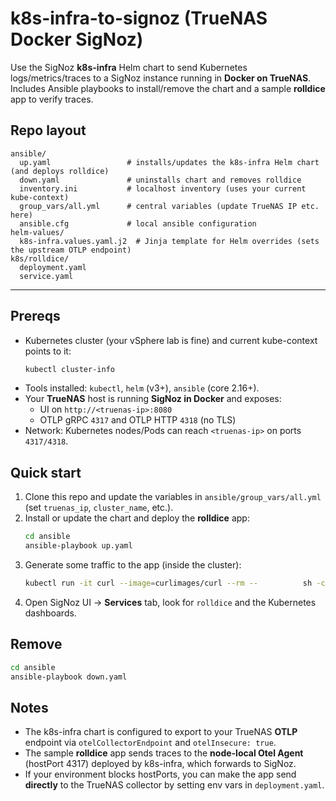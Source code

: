 # k8s-infra-to-signoz (TrueNAS Docker SigNoz)

Use the SigNoz **k8s-infra** Helm chart to send Kubernetes logs/metrics/traces to a SigNoz instance
running in **Docker on TrueNAS**. Includes Ansible playbooks to install/remove the chart and a sample
**rolldice** app to verify traces.

## Repo layout
```text
ansible/
  up.yaml                 # installs/updates the k8s-infra Helm chart (and deploys rolldice)
  down.yaml               # uninstalls chart and removes rolldice
  inventory.ini           # localhost inventory (uses your current kube-context)
  group_vars/all.yml      # central variables (update TrueNAS IP etc. here)
  ansible.cfg             # local ansible configuration
helm-values/
  k8s-infra.values.yaml.j2  # Jinja template for Helm overrides (sets the upstream OTLP endpoint)
k8s/rolldice/
  deployment.yaml
  service.yaml
```

---

## Prereqs
- Kubernetes cluster (your vSphere lab is fine) and current kube-context points to it:
  ```bash
  kubectl cluster-info
  ```
- Tools installed: `kubectl`, `helm` (v3+), `ansible` (core 2.16+).
- Your **TrueNAS** host is running **SigNoz in Docker** and exposes:
  - UI on `http://<truenas-ip>:8080`
  - OTLP gRPC `4317` and OTLP HTTP `4318` (no TLS)
- Network: Kubernetes nodes/Pods can reach `<truenas-ip>` on ports `4317/4318`.

## Quick start
1) Clone this repo and update the variables in `ansible/group_vars/all.yml` (set `truenas_ip`, `cluster_name`, etc.).  
2) Install or update the chart and deploy the **rolldice** app:
   ```bash
   cd ansible
   ansible-playbook up.yaml
   ```
3) Generate some traffic to the app (inside the cluster):
   ```bash
   kubectl run -it curl --image=curlimages/curl --rm --          sh -c 'for i in $(seq 1 20); do curl -sS http://rolldice.demo.svc.cluster.local:8080/rolldice?rolls=5; sleep 0.5; done'
   ```
4) Open SigNoz UI → **Services** tab, look for `rolldice` and the Kubernetes dashboards.

## Remove
```bash
cd ansible
ansible-playbook down.yaml
```

## Notes
- The k8s-infra chart is configured to export to your TrueNAS **OTLP** endpoint via `otelCollectorEndpoint` and `otelInsecure: true`.
- The sample **rolldice** app sends traces to the **node-local Otel Agent** (hostPort 4317) deployed by k8s-infra, which forwards to SigNoz.
- If your environment blocks hostPorts, you can make the app send **directly** to the TrueNAS collector by setting env vars in `deployment.yaml`.
